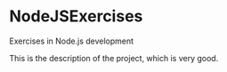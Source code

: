 # NodeJSExercises
Exercises in Node.js development

This is the description of the project, which is very good.
